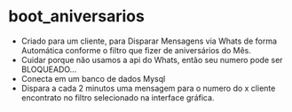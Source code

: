 # boot_aniversarios
* Criado para um cliente, para Disparar Mensagens via Whats de forma Automática conforme o filtro que fizer de aniversários do Mês.
* Cuidar porque não usamos a api do Whats, então seu  numero pode ser BLOQUEADO...
* Conecta em um banco de dados Mysql
* Dispara a cada 2 minutos uma mensagem para o numero do x cliente encontrato no filtro selecionado na interface gráfica.
